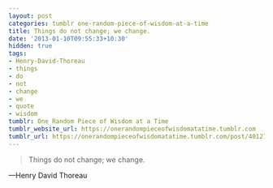 ```yaml
---
layout: post
categories: tumblr one-random-piece-of-wisdom-at-a-time
title: Things do not change; we change.
date: '2013-01-10T09:55:33+10:30'
hidden: true
tags:
- Henry-David-Thoreau
- things
- do
- not
- change
- we
- quote
- wisdom
tumblr: One Random Piece of Wisdom at a Time
tumblr_website_url: https://onerandompieceofwisdomatatime.tumblr.com
tumblr_url: https://onerandompieceofwisdomatatime.tumblr.com/post/40127127427/things-do-not-change-we-change
---
```

> Things do not change; we change.

—Henry David Thoreau
